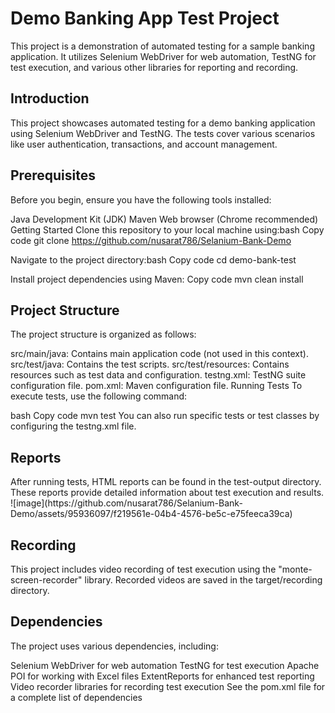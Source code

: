 <h1>Demo Banking App Test Project </h1>
This project is a demonstration of automated testing for a sample banking application. It utilizes Selenium WebDriver for web automation, TestNG for test execution, and various other libraries for reporting and recording.


<h2> Introduction</h2> 
This project showcases automated testing for a demo banking application using Selenium WebDriver and TestNG. The tests cover various scenarios like user authentication, transactions, and account management.

<h2> Prerequisites</h2>
Before you begin, ensure you have the following tools installed:

Java Development Kit (JDK)
Maven
Web browser (Chrome recommended)
Getting Started
Clone this repository to your local machine using:bash
Copy code git clone https://github.com/nusarat786/Selanium-Bank-Demo

Navigate to the project directory:bash
Copy code cd demo-bank-test

Install project dependencies using Maven:
Copy code mvn clean install 

<h2>Project Structure</h2>


The project structure is organized as follows:

src/main/java: Contains main application code (not used in this context).
src/test/java: Contains the test scripts.
src/test/resources: Contains resources such as test data and configuration.
testng.xml: TestNG suite configuration file.
pom.xml: Maven configuration file.
Running Tests
To execute tests, use the following command:

bash
Copy code
mvn test
You can also run specific tests or test classes by configuring the testng.xml file.

<h2>Reports</h2>
After running tests, HTML reports can be found in the test-output directory. These reports provide detailed information about test execution and results.
![image](https://github.com/nusarat786/Selanium-Bank-Demo/assets/95936097/f219561e-04b4-4576-be5c-e75feeca39ca)


<h2>Recording</h2>
This project includes video recording of test execution using the "monte-screen-recorder" library. Recorded videos are saved in the target/recording directory.

<h2>Dependencies</h2>
The project uses various dependencies, including:

Selenium WebDriver for web automation
TestNG for test execution
Apache POI for working with Excel files
ExtentReports for enhanced test reporting
Video recorder libraries for recording test execution
See the pom.xml file for a complete list of dependencies

